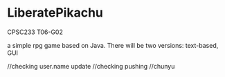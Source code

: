 # LiberatePikachu
CPSC233 T06-G02

a simple rpg game based on Java.
There will be two versions: text-based, GUI

//checking user.name update
//checking pushing
//chunyu